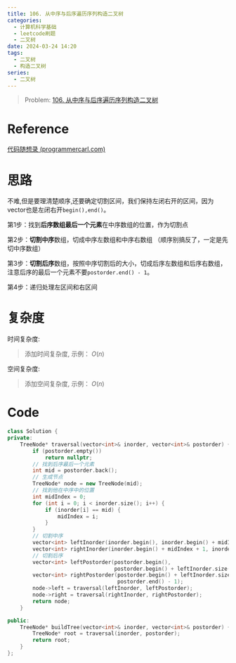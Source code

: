 ```yaml
---
title: 106. 从中序与后序遍历序列构造二叉树
categories:
  - 计算机科学基础
  - leetcode刷题
  - 二叉树
date: 2024-03-24 14:20
tags:
  - 二叉树
  - 构造二叉树
series:
  - 二叉树
---
```


> Problem: [106. 从中序与后序遍历序列构造二叉树](https://leetcode.cn/problems/construct-binary-tree-from-inorder-and-postorder-traversal/description/)

# Reference

[代码随想录 (programmercarl.com)](https://www.programmercarl.com/0106.%E4%BB%8E%E4%B8%AD%E5%BA%8F%E4%B8%8E%E5%90%8E%E5%BA%8F%E9%81%8D%E5%8E%86%E5%BA%8F%E5%88%97%E6%9E%84%E9%80%A0%E4%BA%8C%E5%8F%89%E6%A0%91.html#%E7%AE%97%E6%B3%95%E5%85%AC%E5%BC%80%E8%AF%BE)

# 思路

不难,但是要理清楚顺序,还要确定切割区间，我们保持左闭右开的区间，因为vector也是左闭右开`begin(),end()`。

第1步：找到**后序数组最后一个元素**在中序数组的位置，作为切割点

第2步：**切割中序**数组，切成中序左数组和中序右数组 （顺序别搞反了，一定是先切中序数组）

第3步：**切割后序**数组，按照中序切割后的大小，切成后序左数组和后序右数组，注意后序的最后一个元素不要`postorder.end() - 1`。

第4步：递归处理左区间和右区间

# 复杂度

时间复杂度:
> 添加时间复杂度, 示例： $O(n)$

空间复杂度:
> 添加空间复杂度, 示例： $O(n)$



# Code
```C++ []
class Solution {
private:
    TreeNode* traversal(vector<int>& inorder, vector<int>& postorder) {
        if (postorder.empty())
            return nullptr;
        // 找到后序最后一个元素
        int mid = postorder.back();
        // 生成节点
        TreeNode* node = new TreeNode(mid);
        // 找到他在中序中的位置
        int midIndex = 0;
        for (int i = 0; i < inorder.size(); i++) {
            if (inorder[i] == mid) {
                midIndex = i;
            }
        }
        // 切割中序
        vector<int> leftInorder(inorder.begin(), inorder.begin() + midIndex);
        vector<int> rightInorder(inorder.begin() + midIndex + 1, inorder.end());
        // 切割后序
        vector<int> leftPostorder(postorder.begin(),
                                  postorder.begin() + leftInorder.size());
        vector<int> rightPostorder(postorder.begin() + leftInorder.size(),
                                   postorder.end() - 1);
        node->left = traversal(leftInorder, leftPostorder);
        node->right = traversal(rightInorder, rightPostorder);
        return node;
    }

public:
    TreeNode* buildTree(vector<int>& inorder, vector<int>& postorder) {
        TreeNode* root = traversal(inorder, postorder);
        return root;
    }
};
```
  
